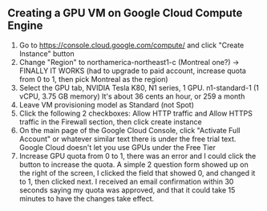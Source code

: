 ## Creating a GPU VM on Google Cloud Compute Engine

1. Go to https://console.cloud.google.com/compute/ and click "Create Instance" button
2. Change "Region" to northamerica-northeast1-c (Montreal one?) -> FINALLY IT WORKS (had to upgrade to paid account, increase quota from 0 to 1, then pick Montreal as the region)
3. Select the GPU tab, NVIDIA Tesla K80, N1 series, 1 GPU. n1-standard-1 (1 vCPU, 3.75 GB memory) It's about 36 cents an hour, or 259 a month
4. Leave VM provisioning model as Standard (not Spot)
5. Click the following 2 checkboxes: Allow HTTP traffic and Allow HTTPS traffic in the Firewall section, then click create instance
6. On the main page of the Google Cloud Console, click "Activate Full Account" or whatever similar text there is under the free trial text. Google Cloud doesn't let you use GPUs under the Free Tier
7. Increase GPU quota from 0 to 1, there was an error and I could click the button to increase the quota.  A simple 2 question form showed up on the right of the screen, I clicked the field that showed 0, and changed it to 1, then clicked next.  I received an email confirmation within 30 seconds saying my quota was approved, and that it could take 15 minutes to have the changes take effect.
